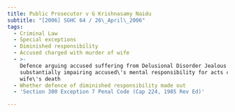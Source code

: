 ```yaml
---
title: Public Prosecutor v G Krishnasamy Naidu
subtitle: "[2006] SGHC 64 / 26\_April\_2006"
tags:
  - Criminal Law
  - Special exceptions
  - Diminished responsibility
  - Accused charged with murder of wife
  - >-
    Defence arguing accused suffering from Delusional Disorder Jealous Type
    substantially impairing accused\'s mental responsibility for acts causing
    wife\'s death
  - Whether defence of diminished responsibility made out
  - 'Section 300 Exception 7 Penal Code (Cap 224, 1985 Rev Ed)'

---
```


